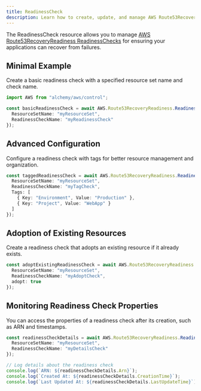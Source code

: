 ```yaml
---
title: ReadinessCheck
description: Learn how to create, update, and manage AWS Route53RecoveryReadiness ReadinessChecks using Alchemy Cloud Control.
---
```


The ReadinessCheck resource allows you to manage [AWS Route53RecoveryReadiness ReadinessChecks](https://docs.aws.amazon.com/route53recoveryreadiness/latest/userguide/) for ensuring your applications can recover from failures.

## Minimal Example

Create a basic readiness check with a specified resource set name and check name.

```ts
import AWS from "alchemy/aws/control";

const basicReadinessCheck = await AWS.Route53RecoveryReadiness.ReadinessCheck("basicReadinessCheck", {
  ResourceSetName: "myResourceSet",
  ReadinessCheckName: "myReadinessCheck"
});
```

## Advanced Configuration

Configure a readiness check with tags for better resource management and organization.

```ts
const taggedReadinessCheck = await AWS.Route53RecoveryReadiness.ReadinessCheck("taggedReadinessCheck", {
  ResourceSetName: "myResourceSet",
  ReadinessCheckName: "myTagCheck",
  Tags: [
    { Key: "Environment", Value: "Production" },
    { Key: "Project", Value: "WebApp" }
  ]
});
```

## Adoption of Existing Resources

Create a readiness check that adopts an existing resource if it already exists.

```ts
const adoptExistingReadinessCheck = await AWS.Route53RecoveryReadiness.ReadinessCheck("adoptExistingCheck", {
  ResourceSetName: "myResourceSet",
  ReadinessCheckName: "myAdoptCheck",
  adopt: true
});
```

## Monitoring Readiness Check Properties

You can access the properties of a readiness check after its creation, such as ARN and timestamps.

```ts
const readinessCheckDetails = await AWS.Route53RecoveryReadiness.ReadinessCheck("detailsCheck", {
  ResourceSetName: "myResourceSet",
  ReadinessCheckName: "myDetailsCheck"
});

// Log details about the readiness check
console.log(`ARN: ${readinessCheckDetails.Arn}`);
console.log(`Created At: ${readinessCheckDetails.CreationTime}`);
console.log(`Last Updated At: ${readinessCheckDetails.LastUpdateTime}`);
```